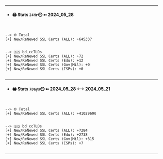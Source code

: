 

---
- #### 🖨️ **Stats** `24Hr`⏲️ ➼ 2024_05_28
```console


--> 🌐 Total
[+] New/ReNewed SSL Certs (ALL): +645337


--> 🇧🇩 bd_ccTLDs
[+] New/ReNewed SSL Certs (ALL): +72
[+] New/ReNewed SSL Certs (Edu): +12
[+] New/ReNewed SSL Certs (Gov|Mil): +0
[+] New/ReNewed SSL Certs (ISPs): +0


```

---
- #### 🖨️ **Stats** `7Days`⏲️ ➼ 2024_05_28 <--> 2024_05_21
```console


--> 🌐 Total
[+] New/ReNewed SSL Certs (ALL): +41029690


--> 🇧🇩 bd_ccTLDs
[+] New/ReNewed SSL Certs (ALL): +7284
[+] New/ReNewed SSL Certs (Edu): +2738
[+] New/ReNewed SSL Certs (Gov|Mil): +315
[+] New/ReNewed SSL Certs (ISPs): +7


```

---

